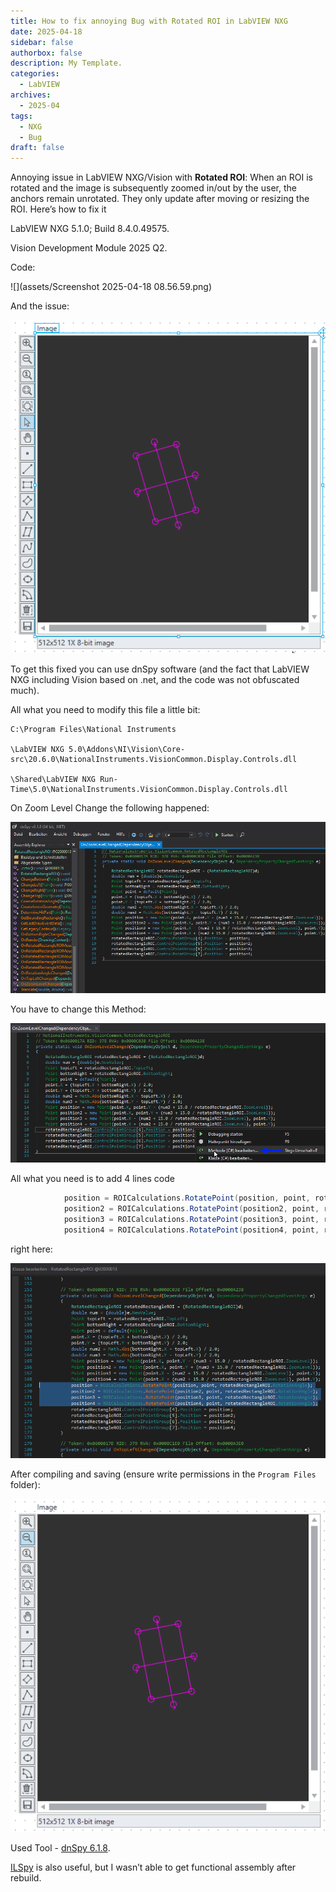 ```yaml
---
title: How to fix annoying Bug with Rotated ROI in LabVIEW NXG
date: 2025-04-18
sidebar: false
authorbox: false
description: My Template.
categories:
  - LabVIEW
archives:
  - 2025-04
tags:
  - NXG
  - Bug
draft: false
---
```

Annoying issue in LabVIEW NXG/Vision with **Rotated ROI**: When an ROI is rotated and the image is subsequently zoomed in/out by the user, the anchors remain unrotated. They only update after moving or resizing the ROI. Here’s how to fix it

<!--more-->

LabVIEW NXG 5.1.0; Build 8.4.0.49575.

Vision Development Module 2025 Q2.

Code:

![](assets/Screenshot 2025-04-18 08.56.59.png)

And the issue:

![](assets/bug.gif)

To get this fixed you can use dnSpy software (and the fact that LabVIEW NXG including Vision based on .net, and the code was not obfuscated much).

All what you need to modify this file a little bit:

```
C:\Program Files\National Instruments

\LabVIEW NXG 5.0\Addons\NI\Vision\Core-src\20.6.0\NationalInstruments.VisionCommon.Display.Controls.dll

\Shared\LabVIEW NXG Run-Time\5.0\NationalInstruments.VisionCommon.Display.Controls.dll
```

On Zoom Level Change the following happened:

![image-20250418090648166](assets/image-20250418090648166.png)

You have to change this Method:

![image-20250418091839188](assets/image-20250418091839188.png)

All what you need is to add 4 lines code 

```c#
			position = ROICalculations.RotatePoint(position, point, rotatedRectangleROI.RotationAngle);
			position2 = ROICalculations.RotatePoint(position2, point, rotatedRectangleROI.RotationAngle);
			position3 = ROICalculations.RotatePoint(position3, point, rotatedRectangleROI.RotationAngle);
			position4 = ROICalculations.RotatePoint(position4, point, rotatedRectangleROI.RotationAngle);
```

right here:

![image-20250418091234189](assets/image-20250418091234189.png)

After compiling and saving (ensure write permissions in the `Program Files` folder):

![](assets/bug-fix.gif)

Used Tool - [dnSpy 6.1.8](https://github.com/dnSpy/dnSpy).

[ILSpy](https://github.com/icsharpcode/ILSpy) is also useful, but I wasn’t able to get functional assembly after rebuild.
